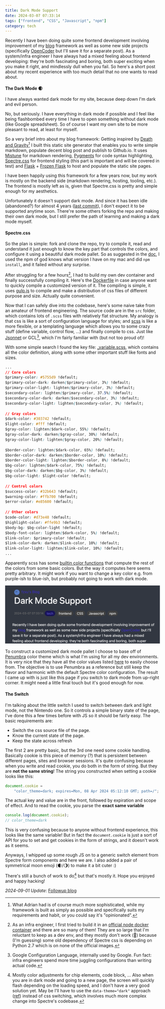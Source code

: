 ```yaml
---
title: Dark Mode Support
date: 2024-03-07 07:33:14
tags: ["frontend", "CSS", "Javascript", "npm"]
category: tech
---
```

Recently I have been doing quite some frontend development involving improvement of my [blog](https://github.com/KevinXuxuxu/blog) framework as well as some new side projects (specifically [OpenCoder](https://github.com/KevinXuxuxu/opencoder) but I'll save it for a separate post). As a system/infra engineer I have always had a mixed feeling about frontend developing: they're both fascinating and boring, both super exciting when you make it right, and mindlessly dull when you fail. So here's a short post about my recent experience with too much detail that no one wants to read about.

#### The Dark Mode 🌒

I have always wanted dark mode for my site, because deep down I'm dark and evil person.

No, but seriously. I have everything in dark mode if possible and I feel like being flashbombed every time I have to open something without dark mode (like Google spreadsheet). So of course I want my own site to be more pleasant to read, at least for myself.

So a very brief intro about my blog framework: Getting inspired by [Death and Gravity](https://death.andgravity.com/about)[^1] I built this static site generator that enables you to write simple markdown, populate decent blog post and publish to Github.io. It uses [Mistune](https://mistune.lepture.com/en/latest/) for markdown rendering, [Pygments](https://pygments.org/docs/quickstart/) for code syntax highlighting, [Spectre.css](https://picturepan2.github.io/spectre/index.html) for frontend styling (this part is important and will be covered in test) and [Flask](https://flask.palletsprojects.com/en/3.0.x/quickstart/) + [Frozen Flask](https://frozen-flask.readthedocs.io/en/latest/) to host and populate the static site pages.

[^1]: What Adrian had is of course much more sophisticated, while my framework is built as simply as possible and specifically suits my requirements and habit, or you could say it's "opinionated".

I have been happily using this framework for a few years now, but my work is mostly on the backend side (markdown rendering, hosting, tooling, etc.). The frontend is mostly left as is, given that Spectre.css is pretty and simple enough for my aesthetics.

Unfortunately it doesn't support dark mode. And since it has been idle (abandoned?) for almost 4 years ([last commit](https://github.com/picturepan2/spectre/commit/8847251d71b4dac27e8407cbdb71ae89ce156a43)), I don't expect it to be supported anytime soon. There're some others forking the repo and making their own dark mode, but I still prefer the path of learning and making a dark mode myself.

#### Spectre.css

So the plan is simple: fork and clone the repo, try to compile it, read and understand it just enough to know the key part that controls the colors, and configure it using a beautiful dark mode pallet. So as suggested in the [doc](https://picturepan2.github.io/spectre/getting-started/custom.html), I used the npm of god knows what version I have on my mac and did `npm install`, and it failed without any surprise.

After struggling for a few hours[^2], I had to build my own dev container and finally successfully compiling it. Here's the [Dockerfile](https://github.com/KevinXuxuxu/spectre/blob/master/Dockerfile) in case anyone want to quickly compile a customized version of it. The compiling is simple, it uses [gulp.js](https://gulpjs.com/docs/en/getting-started/quick-start) to compile and make a distribution of css files of different purpose and size. Actually quite convenient.

[^2]: As an infra engineer, I first tried to build it in an [official node docker container](https://hub.docker.com/_/node/tags) and there are so many of them! They are so large that I'm reluctant to keep as a dev env, and they mostly don't work (🌚) because (I'm guessing) some old dependency of Spectre css is depending on Python 2.7 which is on none of the official images.

Now that I can safely dive into the codebase, here's some naive take from an amateur of frontend engineering. The source code are in the `src` folder, which contains lots of `.scss` files with relatively flat structure. My analogy is that css is like a sort of configuration language for styles; and [scss](https://sass-lang.com/) is like a more flexible, or a templating language which allows you to some crazy stuff (define variable, control flow, ...) and finally compile to css. Just like [Jsonnet](https://jsonnet.org/) or GCL[^3], which I'm fairly familiar with (but not too proud of)!

[^3]: Google Configuration Language, internally used by Google. Fun fact: infra engineers spend more time juggling configurations than writing actual code.

With some simple search I found the key file: [_variable.scss](https://github.com/picturepan2/spectre/blob/master/src/_variables.scss), which contains all the color definition, along with some other important stuff like fonts and sizes.

```css
...
// Core colors
$primary-color: #5755d9 !default;
$primary-color-dark: darken($primary-color, 3%) !default;
$primary-color-light: lighten($primary-color, 3%) !default;
$secondary-color: lighten($primary-color, 37.5%) !default;
$secondary-color-dark: darken($secondary-color, 3%) !default;
$secondary-color-light: lighten($secondary-color, 3%) !default;

// Gray colors
$dark-color: #303742 !default;
$light-color: #fff !default;
$gray-color: lighten($dark-color, 55%) !default;
$gray-color-dark: darken($gray-color, 30%) !default;
$gray-color-light: lighten($gray-color, 20%) !default;

$border-color: lighten($dark-color, 65%) !default;
$border-color-dark: darken($border-color, 10%) !default;
$border-color-light: lighten($border-color, 8%) !default;
$bg-color: lighten($dark-color, 75%) !default;
$bg-color-dark: darken($bg-color, 3%) !default;
$bg-color-light: $light-color !default;

// Control colors
$success-color: #32b643 !default;
$warning-color: #ffb700 !default;
$error-color: #e85600 !default;

// Other colors
$code-color: #d73e48 !default;
$highlight-color: #ffe9b3 !default;
$body-bg: $bg-color-light !default;
$body-font-color: lighten($dark-color, 5%) !default;
$link-color: $primary-color !default;
$link-color-dark: darken($link-color, 10%) !default;
$link-color-light: lighten($link-color, 10%) !default;
...
```

Apparently scss has some [builtin color functions](https://sass-lang.com/documentation/modules/color/) that compute the rest of the colors from some basic colors. But the way it computes here seems pretty arbitrary. It might work if you want to change a key color e.g. from purple-ish to blue-ish, but probably not going to work with dark mode.

![fail_dark_mode](/static/image/fail_dark_mode.png "Trust me, I tried")

To construct a customized dark mode pallet I choose to base off of [Penumbra](https://github.com/nealmckee/penumbra) color theme which is what I'm using for all my dev environments. It is very nice that they have all the color values listed [here](https://github.com/nealmckee/penumbra/blob/main/penumbra.tsv) to easily choose from. The objective is to use Penumbra as a reference but still keep the flavor and harmonic with the default Spectre color configuration. The result I came up with is just like this page if you switch to dark mode from up-right corner. It might need a little final touch but it's good enough for now.

#### The Switch

I'm talking about the little switch I used to switch between dark and light mode, not the Nintendo one. So it controls a simple binary state of the page, I've done this a few times before with JS so it should be fairly easy. The basic requirements are:
- Switch the css source file of the page.
- Know the current state of the page.
- Keep the state across refresh

The first 2 are pretty basic, but the 3rd one need some cookie handling. Basically cookie is this piece of memory (?) that is persistent between different pages, sites and browser sessions. It's quite confusing because when you write and read cookie, you do both in the form of string. But they are **not the same string**! The string you constructed when setting a cookie looks like this:
```javascript
document.cookie =
    "color_theme=dark; expires=Mon, 08 Apr 2024 05:12:10 GMT; path=/";
```
The actual key and value are in the front, followed by expiration and scope of effect. And to read the cookie, you parse the **exact same variable**
```javascript
console.log(document.cookie);
// color_theme=dark
```
This is very confusing because to anyone without frontend experience, this looks like the same variable! But in fact the `document.cookie` is just a sort of API for you to set and get cookies in the form of strings, and it doesn't work as it seems.

Anyways, I whipped up some rough JS on to a generic switch element from Spectre form components and here we are. I also added a pair of symmetrical moon emoji (🌒/🌖) to make it a bit cuter :)

There's still a bunch of work to do[^4] but that's mostly it. Hope you enjoyed and happy hacking!

[^4]: Mostly color adjustments for chip elements, code block, ... Also when you are in dark mode and going to a new page, the screen will quickly flash depending on the loading speed, and I don't have a very good solution yet. May be I'll have to use the `data-theme="dark"` approach ([ref](https://github.com/coliff/dark-mode-switch?tab=readme-ov-file#how-it-works)) instead of css switching, which involves much more complex change into Spectre's codebase.

*2024-09-01 Update*: [Followup blog](/blog/post/Dark-Mode-Support-%28Cont.%29/)